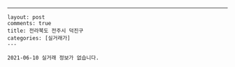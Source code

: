 ---
    layout: post
    comments: true
    title: 전라북도 전주시 덕진구
    categories: [실거래가]
    ---

    2021-06-10 실거래 정보가 없습니다.

    